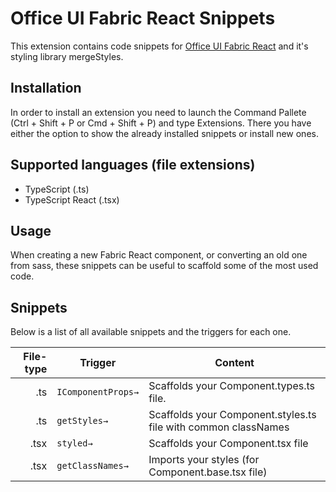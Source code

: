 # Office UI Fabric React Snippets

This extension contains code snippets for [Office UI Fabric React](https://github.com/OfficeDev/office-ui-fabric-react) and it's styling library mergeStyles.

## Installation

In order to install an extension you need to launch the Command Pallete (Ctrl + Shift + P or Cmd + Shift + P) and type Extensions. There you have either the option to show the already installed snippets or install new ones.

## Supported languages (file extensions)

* TypeScript (.ts)
* TypeScript React (.tsx)

## Usage

When creating a new Fabric React component, or converting an old one from sass, these snippets can be useful to scaffold some of the most used code.

## Snippets

Below is a list of all available snippets and the triggers for each one.

| File-type | Trigger            | Content                                                        |
| --------: | ------------------ | -------------------------------------------------------------- |
|       .ts | `IComponentProps→` | Scaffolds your Component.types.ts file.                        |
|       .ts | `getStyles→`       | Scaffolds your Component.styles.ts file with common classNames |
|      .tsx | `styled→`          | Scaffolds your Component.tsx file                              |
|      .tsx | `getClassNames→`   | Imports your styles (for Component.base.tsx file)              |
